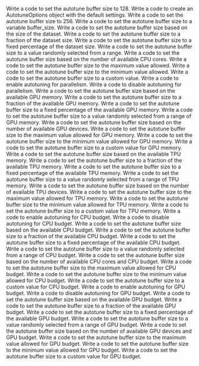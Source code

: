 Write a code to set the autotune buffer size to 128.
Write a code to create an AutotuneOptions object with the default settings.
Write a code to set the autotune buffer size to 256.
Write a code to set the autotune buffer size to a variable buffer_size.
Write a code to set the autotune buffer size based on the size of the dataset.
Write a code to set the autotune buffer size to a fraction of the dataset size.
Write a code to set the autotune buffer size to a fixed percentage of the dataset size.
Write a code to set the autotune buffer size to a value randomly selected from a range.
Write a code to set the autotune buffer size based on the number of available CPU cores.
Write a code to set the autotune buffer size to the maximum value allowed.
Write a code to set the autotune buffer size to the minimum value allowed.
Write a code to set the autotune buffer size to a custom value.
Write a code to enable autotuning for parallelism.
Write a code to disable autotuning for parallelism.
Write a code to set the autotune buffer size based on the available GPU memory.
Write a code to set the autotune buffer size to a fraction of the available GPU memory.
Write a code to set the autotune buffer size to a fixed percentage of the available GPU memory.
Write a code to set the autotune buffer size to a value randomly selected from a range of GPU memory.
Write a code to set the autotune buffer size based on the number of available GPU devices.
Write a code to set the autotune buffer size to the maximum value allowed for GPU memory.
Write a code to set the autotune buffer size to the minimum value allowed for GPU memory.
Write a code to set the autotune buffer size to a custom value for GPU memory.
Write a code to set the autotune buffer size based on the available TPU memory.
Write a code to set the autotune buffer size to a fraction of the available TPU memory.
Write a code to set the autotune buffer size to a fixed percentage of the available TPU memory.
Write a code to set the autotune buffer size to a value randomly selected from a range of TPU memory.
Write a code to set the autotune buffer size based on the number of available TPU devices.
Write a code to set the autotune buffer size to the maximum value allowed for TPU memory.
Write a code to set the autotune buffer size to the minimum value allowed for TPU memory.
Write a code to set the autotune buffer size to a custom value for TPU memory.
Write a code to enable autotuning for CPU budget.
Write a code to disable autotuning for CPU budget.
Write a code to set the autotune buffer size based on the available CPU budget.
Write a code to set the autotune buffer size to a fraction of the available CPU budget.
Write a code to set the autotune buffer size to a fixed percentage of the available CPU budget.
Write a code to set the autotune buffer size to a value randomly selected from a range of CPU budget.
Write a code to set the autotune buffer size based on the number of available CPU cores and CPU budget.
Write a code to set the autotune buffer size to the maximum value allowed for CPU budget.
Write a code to set the autotune buffer size to the minimum value allowed for CPU budget.
Write a code to set the autotune buffer size to a custom value for CPU budget.
Write a code to enable autotuning for GPU budget.
Write a code to disable autotuning for GPU budget.
Write a code to set the autotune buffer size based on the available GPU budget.
Write a code to set the autotune buffer size to a fraction of the available GPU budget.
Write a code to set the autotune buffer size to a fixed percentage of the available GPU budget.
Write a code to set the autotune buffer size to a value randomly selected from a range of GPU budget.
Write a code to set the autotune buffer size based on the number of available GPU devices and GPU budget.
Write a code to set the autotune buffer size to the maximum value allowed for GPU budget.
Write a code to set the autotune buffer size to the minimum value allowed for GPU budget.
Write a code to set the autotune buffer size to a custom value for GPU budget.